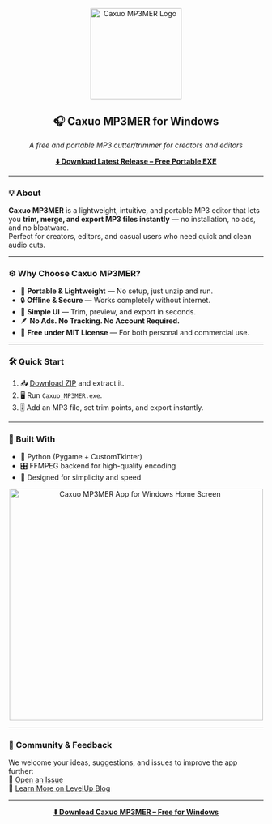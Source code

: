 <p align="center">
  <img src="https://github.com/user-attachments/assets/00b8f870-3b87-412f-a53b-3dab7433c245" alt="Caxuo MP3MER Logo" width="180" height="180" />
</p>

<h2 align="center">🎧 Caxuo MP3MER for Windows</h2>

<p align="center"><em>A free and portable MP3 cutter/trimmer for creators and editors</em></p>

<p align="center">
  <a href="https://github.com/anubhavyadav/Caxuo_MP3mer/releases/latest"><strong>⬇️ Download Latest Release – Free Portable EXE</strong></a>
</p>

---

### 💡 About
**Caxuo MP3MER** is a lightweight, intuitive, and portable MP3 editor that lets you **trim, merge, and export MP3 files instantly** — no installation, no ads, and no bloatware.  
Perfect for creators, editors, and casual users who need quick and clean audio cuts.

---

### ⚙️ Why Choose Caxuo MP3MER?
- 🚀 **Portable & Lightweight** — No setup, just unzip and run.  
- 🔒 **Offline & Secure** — Works completely without internet.  
- 🧠 **Simple UI** — Trim, preview, and export in seconds.  
- 🪶 **No Ads. No Tracking. No Account Required.**  
- 💼 **Free under MIT License** — For both personal and commercial use.

---

### 🛠️ Quick Start
1. 📥 [Download ZIP](https://github.com/anubhavyadav/Caxuo_MP3mer/releases/latest) and extract it.  
2. 🖥️ Run `Caxuo_MP3MER.exe`.  
3. 🎚️ Add an MP3 file, set trim points, and export instantly.

---

### 🧩 Built With
- 🐍 Python (Pygame + CustomTkinter)  
- 🎛️ FFMPEG backend for high-quality encoding  
- 🎨 Designed for simplicity and speed  

<p align="center">
  <img src="https://github.com/user-attachments/assets/9f556a12-5c0a-48bc-b5f1-b736913c6637" alt="Caxuo MP3MER App for Windows Home Screen" width="501" height="458" />
</p>

---

### 💬 Community & Feedback
We welcome your ideas, suggestions, and issues to improve the app further:  
🔗 [Open an Issue](https://github.com/anubhavyadav/caxuomp3mer/issues)  
📰 [Learn More on LevelUp Blog](https://levelup.caxuo.com/2025/04/free-productivity-softwares-by-caxuo.html)

---

<p align="center">
  <a href="https://github.com/anubhavyadav/Caxuo_MP3mer/releases/latest"><strong>⬇️ Download Caxuo MP3MER – Free for Windows</strong></a>
</p>
